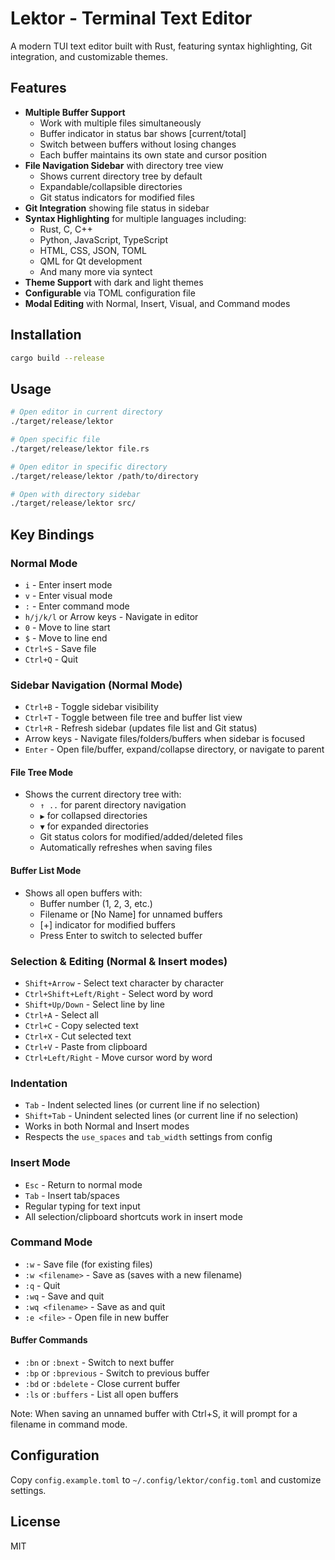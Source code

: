 # Lektor - Terminal Text Editor

A modern TUI text editor built with Rust, featuring syntax highlighting, Git integration, and customizable themes.

## Features

- **Multiple Buffer Support**
  - Work with multiple files simultaneously
  - Buffer indicator in status bar shows [current/total]
  - Switch between buffers without losing changes
  - Each buffer maintains its own state and cursor position
- **File Navigation Sidebar** with directory tree view
  - Shows current directory tree by default
  - Expandable/collapsible directories
  - Git status indicators for modified files
- **Git Integration** showing file status in sidebar
- **Syntax Highlighting** for multiple languages including:
  - Rust, C, C++
  - Python, JavaScript, TypeScript
  - HTML, CSS, JSON, TOML
  - QML for Qt development
  - And many more via syntect
- **Theme Support** with dark and light themes
- **Configurable** via TOML configuration file
- **Modal Editing** with Normal, Insert, Visual, and Command modes

## Installation

```bash
cargo build --release
```

## Usage

```bash
# Open editor in current directory
./target/release/lektor

# Open specific file
./target/release/lektor file.rs

# Open editor in specific directory
./target/release/lektor /path/to/directory

# Open with directory sidebar
./target/release/lektor src/
```

## Key Bindings

### Normal Mode
- `i` - Enter insert mode
- `v` - Enter visual mode
- `:` - Enter command mode
- `h/j/k/l` or Arrow keys - Navigate in editor
- `0` - Move to line start
- `$` - Move to line end
- `Ctrl+S` - Save file
- `Ctrl+Q` - Quit

### Sidebar Navigation (Normal Mode)
- `Ctrl+B` - Toggle sidebar visibility
- `Ctrl+T` - Toggle between file tree and buffer list view
- `Ctrl+R` - Refresh sidebar (updates file list and Git status)
- Arrow keys - Navigate files/folders/buffers when sidebar is focused
- `Enter` - Open file/buffer, expand/collapse directory, or navigate to parent

#### File Tree Mode
- Shows the current directory tree with:
  - `↑ ..` for parent directory navigation
  - `▶` for collapsed directories
  - `▼` for expanded directories
  - Git status colors for modified/added/deleted files
  - Automatically refreshes when saving files

#### Buffer List Mode
- Shows all open buffers with:
  - Buffer number (1, 2, 3, etc.)
  - Filename or [No Name] for unnamed buffers
  - [+] indicator for modified buffers
  - Press Enter to switch to selected buffer

### Selection & Editing (Normal & Insert modes)
- `Shift+Arrow` - Select text character by character
- `Ctrl+Shift+Left/Right` - Select word by word
- `Shift+Up/Down` - Select line by line
- `Ctrl+A` - Select all
- `Ctrl+C` - Copy selected text
- `Ctrl+X` - Cut selected text
- `Ctrl+V` - Paste from clipboard
- `Ctrl+Left/Right` - Move cursor word by word

### Indentation
- `Tab` - Indent selected lines (or current line if no selection)
- `Shift+Tab` - Unindent selected lines (or current line if no selection)
- Works in both Normal and Insert modes
- Respects the `use_spaces` and `tab_width` settings from config

### Insert Mode
- `Esc` - Return to normal mode
- `Tab` - Insert tab/spaces
- Regular typing for text input
- All selection/clipboard shortcuts work in insert mode

### Command Mode
- `:w` - Save file (for existing files)
- `:w <filename>` - Save as (saves with a new filename)
- `:q` - Quit
- `:wq` - Save and quit
- `:wq <filename>` - Save as and quit
- `:e <file>` - Open file in new buffer

#### Buffer Commands
- `:bn` or `:bnext` - Switch to next buffer
- `:bp` or `:bprevious` - Switch to previous buffer
- `:bd` or `:bdelete` - Close current buffer
- `:ls` or `:buffers` - List all open buffers

Note: When saving an unnamed buffer with Ctrl+S, it will prompt for a filename in command mode.

## Configuration

Copy `config.example.toml` to `~/.config/lektor/config.toml` and customize settings.

## License

MIT
